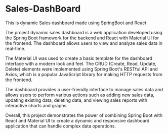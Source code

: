 # Sales-DashBoard
This is dynamic Sales dashboard made using SpringBoot and React

The project dynamic sales dashboard is a web application developed using the Spring Boot framework for the backend and React with Material UI for the frontend. The dashboard allows users to view and analyze sales data in real-time.

The Material UI was used to create a basic template for the dashboard interface with a modern look and feel. The CRUD (Create, Read, Update, Delete) elements were implemented using Spring Boot's RESTful API and Axios, which is a popular JavaScript library for making HTTP requests from the frontend.

The dashboard provides a user-friendly interface to manage sales data and allows users to perform various actions such as adding new sales data, updating existing data, deleting data, and viewing sales reports with interactive charts and graphs.

Overall, this project demonstrates the power of combining Spring Boot with React and Material UI to create a dynamic and responsive dashboard application that can handle complex data operations.
